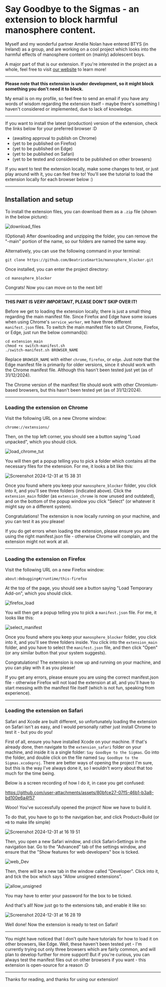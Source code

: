 # Say Goodbye to the Sigmas - an extension to block harmful manosphere content.
Myself and my wonderful partner Amélie Nolan have entered BTYS (in Ireland) as a group, and are working on a cool project which looks into the harmful effects of manosphere content on (mainly) adolescent boys.

A major part of that is our extension. If you're interested in the project as a whole, feel free to visit [our website](https://guidetothemanosphere.com) to learn more!
___
**Please note that this extension is under development, so it might block something you don't need it to block.**

My email is on my profile, so feel free to send an email if you have any words of wisdom regarding the extension itself - maybe there's something I haven't considered or implemented, due to lack of knowledge.
___
If you want to install the latest (production) version of the extension, check the links below for your preferred browser :D
- (awaiting approval to publish on Chrome)
- (yet to be published on Firefox)
- (yet to be published on Edge)
- (yet to be published on Safari)
- (yet to be tested and considered to be published on other browsers)

If you want to test the extension locally, make some changes to test, or just play around with it, you can feel free to! You'll see the tutorial to load the extension locally for each browser below :)
___
## Installation and setup
To install the extension files, you can download them as a ```.zip``` file (shown in the below picture):

![download_files](https://github.com/user-attachments/assets/a94e669b-12e1-453d-b27b-a7a826b6e15c)

(Optional) After downloading and unzipping the folder, you can remove the "-main" portion of the name, so our folders are named the same way.

Alternatively, you can use the following command in your terminal:
```
git clone https://github.com/BeatriceSmart1e/manosphere_blocker.git
```

Once installed, you can enter the project directory:
```
cd manosphere_blocker
```
Congrats! Now you can move on to the next bit!
___
**THIS PART IS _VERY IMPORTANT_, PLEASE DON'T SKIP OVER IT!**

Before we get to loading the extension locally, there is just a small thing regarding the main manifest file. Since Firefox and Edge have some issues when using Chrome's ```service_worker```, we have three different ```manifest.json``` files. To switch the main manifest file to suit Chrome, Firefox, or Edge, just run the below command(s):
```
cd extension_main
chmod +x switch-manifest.sh
./switch-manifest.sh BROWSER_NAME
```
Replace ```BROWSER_NAME``` with either ```chrome```, ```firefox```, or ```edge```. Just note that the Edge manifest file is primarily for older versions, since it should work with the Chrome manifest file. Although this hasn't been tested just yet (as of 31/12/2024).

The Chrome version of the manifest file should work with other Chromium-based browsers, but this hasn't been tested yet (as of 31/12/2024).
___
### Loading the extension on Chrome
Visit the following URL on a new Chrome window:
```
chrome://extensions/
```

Then, on the top left corner, you should see a button saying "Load unpacked", which you should click.

![load_chrome_tut](https://github.com/user-attachments/assets/06b4395c-0aaf-4334-b92e-67b8a2c75e84)

You will then get a popup telling you to pick a folder which contains all the necessary files for the extension. For me, it looks a bit like this:

![Screenshot 2024-12-31 at 15 38 31](https://github.com/user-attachments/assets/fcc2a530-8caf-4733-89a7-7b9a38fdd818)

Once you found where you keep your ```manosphere_blocker``` folder, you click into it, and you'll see three folders (indicated above). Click the ```extension_main``` folder (as ```extension_chrome``` is now unused and outdated), and on the bottom of the popup window you click "Select" (or whatever it might say on a different system).

Congratulations! The extension is now locally running on your machine, and you can test it as you please!

If you do get errors when loading the extension, please ensure you are using the right manifest.json file - otherwise Chrome will complain, and the extension might not work at all.
___
### Loading the extension on Firefox
Visit the following URL on a new Firefox window:
```
about:debugging#/runtime/this-firefox
```

At the top of the page, you should see a button saying "Load Temporary Add-on", which you should click.

![firefox_load](https://github.com/user-attachments/assets/4f90def7-360f-481b-ba1d-ac233420a4b7)

You will then get a popup telling you to pick a ```manifest.json``` file. For me, it looks like this:

![select_manifest](https://github.com/user-attachments/assets/9c3b0a4e-aaba-425c-b8aa-c00595f639dc)

Once you found where you keep your ```manosphere_blocker``` folder, you click into it, and you'll see three folders inside. You click into the ```extension_main``` folder, and you have to select the ```manifest.json``` file, and then click "Open" (or any similar button that your system suggests).

Congratulations! The extension is now up and running on your machine, and you can play with it as you please!

If you get any errors, please ensure you are using the correct manifest.json file - otherwise Firefox will not load the extension at all, and you'll have to start messing with the manifest file itself (which is not fun, speaking from experience).
___
### Loading the extension on Safari
Safari and Xcode are built different, so unfortunately loading the extension on Safari isn't as easy, and I would personally rather just install Chrome to test it - but you do you!

First of all, ensure you have installed Xcode on your machine. If that's already done, then navigate to the ```extension_safari``` folder on your machine, and inside it is a single folder: ```Say Goodbye to the Sigmas```. Go into the folder, and double click on the file named ```Say Goodbye to the Sigmas.xcodeproj```. There are better ways of opening the project I'm sure, but this is the way I've always done it, so I wouldn't worry about that too much for the time being.

Below is a screen recording of how I do it, in case you get confused:

https://github.com/user-attachments/assets/80bfce27-07f5-46b1-b3a8-bd100e6a4f57

Wooo! You've successfully opened the project! Now we have to build it.

To do that, you have to go to the navigation bar, and click Product>Build (or ```⌘B``` to make life simple)

![Screenshot 2024-12-31 at 16 19 51](https://github.com/user-attachments/assets/ccd25bfd-ef30-411c-83d3-b4b18e9d9a06)

Then, you open a new Safari window, and click Safari>Settings in the navigation bar. Go to the "Advanced" tab of the settings window, and ensure that the "Show features for web developers" box is ticked.

![web_Dev](https://github.com/user-attachments/assets/1dc3d996-165d-4235-b99c-39d90d63a1cb)

Then, there will be a new tab in the window called "Developer". Click into it, and tick the box which says "Allow unsigned extensions".

![allow_unsigned](https://github.com/user-attachments/assets/ad409f54-901b-4834-84f4-d01a59c027be)

You may have to enter your password for the box to be ticked.

And that's all! Now just go to the extensions tab, and enable it like so:

![Screenshot 2024-12-31 at 16 28 19](https://github.com/user-attachments/assets/8cb1b075-7291-4962-b6a0-57d2dba49266)

Well done! Now the extension is ready to test on Safari!
___
You might have noticed that I don't quite have tutorials for how to load it on other browsers, like Edge. Well, these haven't been tested yet - I'm currently trying out only three browsers which are fairly common, and will plan to develop further for more support! But if you're curious, you can always test the manifest files out on other browsers if you want - this extension is open-source for a reason :D
___
Thanks for reading, and thanks for using our extension!


